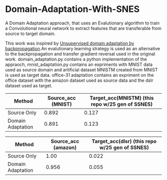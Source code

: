 # Domain-Adaptation-With-SNES
A Domain Adaptation approach, that uses an Evalutionary algorithm to train a Convolutional neural network to extract features that are transferable from source to target domain. 

This work was inspired by [Unsupervised domain adaptation by backpropagation](http://jmlr.org/papers/volume17/15-239/15-239.pdf).An evalutionary learning strategy is used as an alternative to the backpropagation and  transfer gradient reversal   used in the original work. domain_adaptation.py contains a python implementation of the appraoch, mnist_adaptation.py contains an expriments with MNIST data used as source domain and artificial dataset MNISTM created from MNIST is used as target data. office-31 adaptation contains an expriment  on the office dataset with the amazon dataset used as source data and the dslr dataset used as target.

 Method | Source_acc (MNIST) | Target_acc(MNISTM) (this repo w/25 gen of SSNES) |
| ------ | ------------------ | ----------------------------------- |
| Source Only | 0.892 | 0.127 |
| Domain Adaptation | 0.891 | 0.123 |

 Method | Source_acc (amazon) | Target_acc(dlsr) (this repo w/25 gen of SSNES) |
| ------ | ------------------ | ----------------------------------- |
| Source Only | 1.00 | 0.022 |
| Domain Adaptation | 0.956 | 0.055 |
